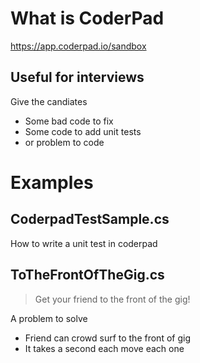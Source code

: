 # What is CoderPad

https://app.coderpad.io/sandbox

## Useful for interviews

Give the candiates
- Some bad code to fix 
- Some code to add unit tests 
- or problem to code

# Examples

## CoderpadTestSample.cs

How to write a unit test in coderpad

## ToTheFrontOfTheGig.cs

> Get your friend to the front of the gig!

A problem to solve
- Friend can crowd surf to the front of gig
- It takes a second each move each one



